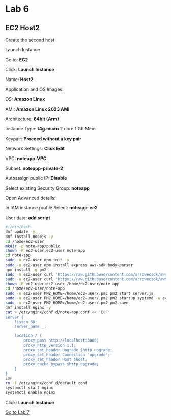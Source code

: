 # Lab 6

## EC2 Host2

Create the second host

Launch Instance

Go to: __EC2__

Click: __Launch Instance__

Name: __Host2__

Application and OS Images:

OS: __Amazon Linux__

AMI: __Amazon Linux 2023 AMI__

Architecture: __64bit (Arm)__

Instance Type: __t4g.micro__ 2 core 1 Gb Mem

Keypair: __Proceed without a key pair__

Network Settings: __Click Edit__

VPC: __noteapp-VPC__

Subnet: __noteapp-private-2__

Autoassign public IP: __Disable__

Select existing Security Group: __noteapp__

Open Advanced details:

In IAM instance profile Select: __noteapp-ec2__

User data: __add script__

```bash
#!/bin/bash
dnf update -y
dnf install nodejs -y
cd /home/ec2-user
mkdir -p note-app/public
chown -R ec2-user:ec2-user note-app
cd note-app
sudo -u ec2-user npm init -y
sudo -u ec2-user npm install express aws-sdk body-parser
npm install -g pm2
sudo -u ec2-user curl 'https://raw.githubusercontent.com/arrowecsdk/aws-workshop-inspirationday24/refs/heads/main/noteapp/server.js' > /home/ec2-user/note-app/server.js
sudo -u ec2-user curl 'https://raw.githubusercontent.com/arrowecsdk/aws-workshop-inspirationday24/refs/heads/main/noteapp/public/index.html' > /home/ec2-user/note-app/public/index.html
chown -R ec2-user:ec2-user /home/ec2-user/note-app
cd /home/ec2-user/note-app
sudo -u ec2-user PM2_HOME=/home/ec2-user/.pm2 pm2 start server.js
sudo -u ec2-user PM2_HOME=/home/ec2-user/.pm2 pm2 startup systemd -u ec2-user --hp /home/ec2-user
sudo -u ec2-user PM2_HOME=/home/ec2-user/.pm2 pm2 save
dnf install nginx -y
cat > /etc/nginx/conf.d/note-app.conf << 'EOF'
server {
    listen 80;
    server_name _;

    location / {
        proxy_pass http://localhost:3000;
        proxy_http_version 1.1;
        proxy_set_header Upgrade $http_upgrade;
        proxy_set_header Connection 'upgrade';
        proxy_set_header Host $host;
        proxy_cache_bypass $http_upgrade;
    }
}
EOF
rm -f /etc/nginx/conf.d/default.conf
systemctl start nginx
systemctl enable nginx

```

Click: __Launch Instance__

[Go to Lab 7](lab7.md)
